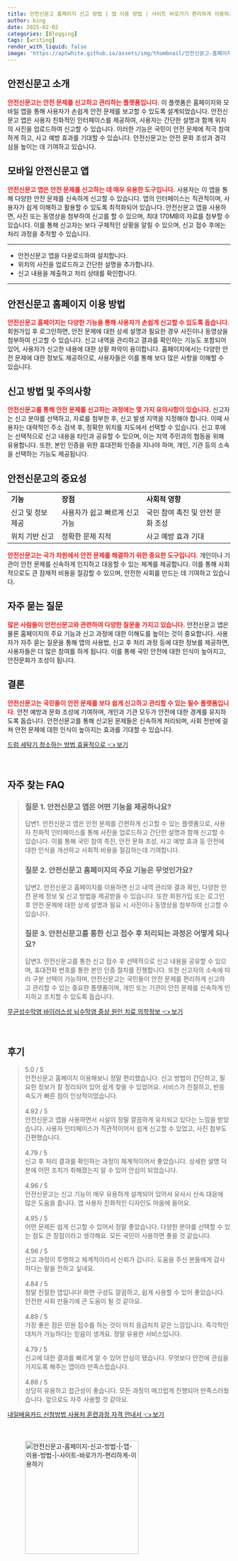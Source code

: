 ```yaml
---
title: 안전신문고 홈페이지 신고 방법 | 앱 이용 방법 | 사이트 바로가기 편리하게 이용하기
author: bing
date: 2025-02-02
categories: [Blogging]
tags: [writing]
render_with_liquid: false
image: 'https://aptwhite.github.io/assets/img/thumbnail/안전신문고-홈페이지-신고-방법-|-앱-이용-방법-|-사이트-바로가기-편리하게-이용하기.webp'
---
```



<h2 id='안전신문고 소개'>안전신문고 소개</h2>

<p><b><span style="color: #ee2323;">안전신문고는 안전 문제를 신고하고 관리하는 플랫폼입니다.</span></b> 이 플랫폼은 홈페이지와 모바일 앱을 통해 사용자가 손쉽게 안전 문제를 보고할 수 있도록 설계되었습니다. 안전신문고 앱은 사용자 친화적인 인터페이스를 제공하여, 사용자는 간단한 설명과 함께 위치의 사진을 업로드하여 신고할 수 있습니다. 이러한 기능은 국민이 안전 문제에 적극 참여하게 하고, 사고 예방 효과를 기대할 수 있습니다. 안전신문고는 안전 문화 조성과 경각심을 높이는 데 기여하고 있습니다.</p>

<h2 id='모바일 안전신문고 앱'>모바일 안전신문고 앱</h2>

<p><b><span style="color: #ee2323;">안전신문고 앱은 안전 문제를 신고하는 데 매우 유용한 도구입니다.</span></b> 사용자는 이 앱을 통해 다양한 안전 문제를 신속하게 신고할 수 있습니다. 앱의 인터페이스는 직관적이며, 사용자가 쉽게 이해하고 활용할 수 있도록 최적화되어 있습니다. 안전신문고 앱을 사용하면, 사진 또는 동영상을 첨부하여 신고를 할 수 있으며, 최대 170MB의 자료를 첨부할 수 있습니다. 이를 통해 신고자는 보다 구체적인 상황을 알릴 수 있으며, 신고 접수 후에는 처리 과정을 추적할 수 있습니다.</p>

<hr />

<ul>
    <li>안전신문고 앱을 다운로드하여 설치합니다.</li>
    <li>위치의 사진을 업로드하고 간단한 설명을 추가합니다.</li>
    <li>신고 내용을 제출하고 처리 상태를 확인합니다.</li>
</ul>

<hr />

<h2 id='안전신문고 홈페이지 이용 방법'>안전신문고 홈페이지 이용 방법</h2>

<p><b><span style="color: #ee2323;">안전신문고 홈페이지는 다양한 기능을 통해 사용자가 손쉽게 신고할 수 있도록 돕습니다.</span></b> 회원가입 후 로그인하면, 안전 문제에 대한 상세 설명과 필요한 경우 사진이나 동영상을 첨부하여 신고할 수 있습니다. 신고 내역을 관리하고 결과를 확인하는 기능도 포함되어 있어, 사용자가 신고한 내용에 대한 상황 파악이 용이합니다. 홈페이지에서는 다양한 안전 문제에 대한 정보도 제공하므로, 사용자들은 이를 통해 보다 많은 사항을 이해할 수 있습니다.</p>

<h2 id='신고 방법 및 주의사항'>신고 방법 및 주의사항</h2>

<p><b><span style="color: #ee2323;">안전신문고를 통해 안전 문제를 신고하는 과정에는 몇 가지 유의사항이 있습니다.</span></b> 신고자는 신고 분야를 선택하고, 자료를 첨부한 후, 신고 발생 지역을 지정해야 합니다. 이때 사용자는 대략적인 주소 검색 후, 정확한 위치를 지도에서 선택할 수 있습니다. 신고 후에는 선택적으로 신고 내용을 타인과 공유할 수 있으며, 이는 지역 주민과의 협동을 위해 유용합니다. 또한, 본인 인증을 위한 휴대전화 인증을 지나야 하며, 개인, 기관 등의 소속을 선택하는 기능도 제공됩니다.</p>

<h2 id='안전신문고의 중요성'>안전신문고의 중요성</h2>

<table>
    <tr>
        <td><b>기능</b></td>
        <td><b>장점</b></td>
        <td><b>사회적 영향</b></td>
    </tr>
    <tr>
        <td>신고 및 정보 제공</td>
        <td>사용자가 쉽고 빠르게 신고 가능</td>
        <td>국민 참여 촉진 및 안전 문화 조성</td>
    </tr>
    <tr>
        <td>위치 기반 신고</td>
        <td>정확한 문제 지적</td>
        <td>사고 예방 효과 기대</td>
    </tr>
</table>

<p><b><span style="color: #ee2323;">안전신문고는 국가 차원에서 안전 문제를 해결하기 위한 중요한 도구입니다.</span></b> 개인이나 기관이 안전 문제를 신속하게 인지하고 대응할 수 있는 체계를 제공합니다. 이를 통해 사회적으로도 큰 잠재적 비용을 절감할 수 있으며, 안전한 사회를 만드는 데 기여하고 있습니다.</p>

<h2 id='자주 묻는 질문'>자주 묻는 질문</h2>

<p><b><span style="color: #ee2323;">많은 사람들이 안전신문고와 관련하여 다양한 질문을 가지고 있습니다.</span></b> 안전신문고 앱은 물론 홈페이지의 주요 기능과 신고 과정에 대한 이해도를 높이는 것이 중요합니다. 사용자가 자주 묻는 질문을 통해 앱의 사용법, 신고 후 처리 과정 등에 대한 정보를 제공하면, 사용자들은 더 많은 참여를 하게 됩니다. 이를 통해 국민 안전에 대한 인식이 높아지고, 안전문화가 조성이 됩니다.</p>

<h2 id='결론'>결론</h2>

<p><b><span style="color: #ee2323;">안전신문고는 국민들이 안전 문제를 보다 쉽게 신고하고 관리할 수 있는 필수 플랫폼입니다.</span></b> 안전 예방과 문화 조성에 기여하며, 개인과 기관 모두가 안전에 대한 경계를 유지하도록 돕습니다. 안전신문고를 통해 신고된 문제들은 신속하게 처리되며, 사회 전반에 걸쳐 안전 문제에 대한 인식이 높아지는 효과를 기대할 수 있습니다.</p>


<p><a class="click-button" title="드럼 세탁기 청소하는 방법 효율적으로" href="https://aptwhite.github.io/posts/%EB%93%9C%EB%9F%BC-%EC%84%B8%ED%83%81%EA%B8%B0-%EC%B2%AD%EC%86%8C%ED%95%98%EB%8A%94-%EB%B0%A9%EB%B2%95-%ED%9A%A8%EC%9C%A8%EC%A0%81%EC%9C%BC%EB%A1%9C/" rel="dofollow">드럼 세탁기 청소하는 방법 효율적으로 👈 보기</a></p><br>
<h2 id='자주_찾는_FAQ'>자주 찾는 FAQ</h2>
<div itemscope="" itemtype="https://schema.org/FAQPage"> 
<blockquote> 
<div itemscope="" itemprop="mainEntity" itemtype="https://schema.org/Question"> 
<h3 itemprop="name">질문 1. 안전신문고 앱은 어떤 기능을 제공하나요?</h3> 
<div itemscope="" itemprop="acceptedAnswer" itemtype="https://schema.org/Answer"> 
<span itemprop="text"> 
<p>답변1. 안전신문고 앱은 안전 문제를 간편하게 신고할 수 있는 플랫폼으로, 사용자 친화적 인터페이스를 통해 사진을 업로드하고 간단한 설명과 함께 신고할 수 있습니다. 이를 통해 국민 참여 촉진, 안전 문화 조성, 사고 예방 효과 등 안전에 대한 인식을 개선하고 사회적 비용을 절감하는데 기여합니다.</p> 
</span> 
</div> 
</div> 
<div itemscope="" itemprop="mainEntity" itemtype="https://schema.org/Question"> 
<h3 itemprop="name">질문 2. 안전신문고 홈페이지의 주요 기능은 무엇인가요?</h3> 
<div itemscope="" itemprop="acceptedAnswer" itemtype="https://schema.org/Answer"> 
<span itemprop="text"> 
<p>답변2. 안전신문고 홈페이지를 이용하면 신고 내역 관리와 결과 확인, 다양한 안전 문제 정보 및 신고 방법을 제공받을 수 있습니다. 또한 회원가입 또는 로그인 후 안전 문제에 대한 상세 설명과 필요 시 사진이나 동영상을 첨부하여 신고할 수 있습니다.</p> 
</span> 
</div> 
</div> 
<div itemscope="" itemprop="mainEntity" itemtype="https://schema.org/Question"> 
<h3 itemprop="name">질문 3. 안전신문고를 통한 신고 접수 후 처리되는 과정은 어떻게 되나요?</h3> 
<div itemscope="" itemprop="acceptedAnswer" itemtype="https://schema.org/Answer"> 
<span itemprop="text"> 
<p>답변3. 안전신문고를 통한 신고 접수 후 선택적으로 신고 내용을 공유할 수 있으며, 휴대전화 번호를 통한 본인 인증 절차를 진행합니다. 또한 신고자의 소속에 따라 구분 선택이 가능하며, 안전신문고는 국민들이 안전 문제를 편리하게 신고하고 관리할 수 있는 중요한 플랫폼이며, 개인 또는 기관이 안전 문제를 신속하게 인지하고 조치할 수 있도록 돕습니다.</p> 
</span> 
</div> 
</div> 
</blockquote> 
</div>
<p><a class="click-button" title="무균성수막염 바이러스성 뇌수막염 증상 원인 치료 의학정보" href="https://aptwhite.github.io/posts/%EB%AC%B4%EA%B7%A0%EC%84%B1%EC%88%98%EB%A7%89%EC%97%BC-%EB%B0%94%EC%9D%B4%EB%9F%AC%EC%8A%A4%EC%84%B1-%EB%87%8C%EC%88%98%EB%A7%89%EC%97%BC-%EC%A6%9D%EC%83%81-%EC%9B%90%EC%9D%B8-%EC%B9%98%EB%A3%8C-%EC%9D%98%ED%95%99%EC%A0%95%EB%B3%B4/" rel="dofollow">무균성수막염 바이러스성 뇌수막염 증상 원인 치료 의학정보 👈 보기</a></p><br>
<h2 id='후기'>후기</h2>
<div itemscope itemtype="https://schema.org/Product">
  <blockquote>
  <div itemprop="review" itemscope itemtype="https://schema.org/Review">
      <div itemprop="reviewRating" itemscope itemtype="https://schema.org/Rating"> <span itemprop="ratingValue">5.0</span> / <span itemprop="bestRating">5</span> </div>
      <span itemprop="reviewBody">안전신문고 홈페이지 이용해보니 정말 편리했습니다. 신고 방법이 간단하고, 필요한 정보가 잘 정리되어 있어 쉽게 찾을 수 있었어요. 서비스가 친절하고, 반응 속도가 빠른 점이 인상적이었습니다.</span>
  </div>
  <br>
  <div itemprop="review" itemscope itemtype="https://schema.org/Review">
      <div itemprop="reviewRating" itemscope itemtype="https://schema.org/Rating"> <span itemprop="ratingValue">4.92</span> / <span itemprop="bestRating">5</span> </div>
      <span itemprop="reviewBody">안전신문고 앱을 사용하면서 시설이 정말 깔끔하게 유지되고 있다는 느낌을 받았습니다. 사용자 인터페이스가 직관적이어서 쉽게 신고할 수 있었고, 사진 첨부도 간편했습니다.</span>
  </div>
  <br>
  <div itemprop="review" itemscope itemtype="https://schema.org/Review">
      <div itemprop="reviewRating" itemscope itemtype="https://schema.org/Rating"> <span itemprop="ratingValue">4.79</span> / <span itemprop="bestRating">5</span> </div>
      <span itemprop="reviewBody">신고 후 처리 결과를 확인하는 과정이 체계적이어서 좋았습니다. 상세한 설명 덕분에 어떤 조치가 취해졌는지 알 수 있어 안심이 되었습니다.</span>
  </div>
  <br>
  <div itemprop="review" itemscope itemtype="https://schema.org/Review">
      <div itemprop="reviewRating" itemscope itemtype="https://schema.org/Rating"> <span itemprop="ratingValue">4.96</span> / <span itemprop="bestRating">5</span> </div>
      <span itemprop="reviewBody">안전신문고는 신고 기능이 매우 유용하게 설계되어 있어서 유사시 신속 대응에 많은 도움을 줍니다. 앱 사용자 친화적인 디자인도 마음에 들어요.</span>
  </div>
  <br>
  <div itemprop="review" itemscope itemtype="https://schema.org/Review">
      <div itemprop="reviewRating" itemscope itemtype="https://schema.org/Rating"> <span itemprop="ratingValue">4.95</span> / <span itemprop="bestRating">5</span> </div>
      <span itemprop="reviewBody">어떤 문제든 쉽게 신고할 수 있어서 정말 좋았습니다. 다양한 분야를 선택할 수 있는 점도 큰 장점이라고 생각해요. 모든 국민이 사용하면 좋을 것 같습니다.</span>
  </div>
  <br>
  <div itemprop="review" itemscope itemtype="https://schema.org/Review">
      <div itemprop="reviewRating" itemscope itemtype="https://schema.org/Rating"> <span itemprop="ratingValue">4.96</span> / <span itemprop="bestRating">5</span> </div>
      <span itemprop="reviewBody">신고 과정이 투명하고 체계적이라서 신뢰가 갑니다. 도움을 주신 분들에게 감사하다는 말을 전하고 싶네요.</span>
  </div>
  <br>
  <div itemprop="review" itemscope itemtype="https://schema.org/Review">
      <div itemprop="reviewRating" itemscope itemtype="https://schema.org/Rating"> <span itemprop="ratingValue">4.84</span> / <span itemprop="bestRating">5</span> </div>
      <span itemprop="reviewBody">정말 친절한 앱입니다! 화면 구성도 깔끔하고, 쉽게 사용할 수 있어 좋았습니다. 안전한 사회 만들기에 큰 도움이 될 것 같아요.</span>
  </div>
  <br>
  <div itemprop="review" itemscope itemtype="https://schema.org/Review">
      <div itemprop="reviewRating" itemscope itemtype="https://schema.org/Rating"> <span itemprop="ratingValue">4.89</span> / <span itemprop="bestRating">5</span> </div>
      <span itemprop="reviewBody">가장 좋은 점은 민원 접수를 하는 것이 마치 응급처치 같은 느낌입니다. 즉각적인 대처가 가능하다는 믿음이 생겨요. 정말 유용한 서비스입니다.</span>
  </div>
  <br>
  <div itemprop="review" itemscope itemtype="https://schema.org/Review">
      <div itemprop="reviewRating" itemscope itemtype="https://schema.org/Rating"> <span itemprop="ratingValue">4.79</span> / <span itemprop="bestRating">5</span> </div>
      <span itemprop="reviewBody">신고에 대한 결과를 빠르게 알 수 있어 안심이 됐습니다. 무엇보다 안전에 관심을 가지도록 해주는 앱이라 만족스럽습니다.</span>
  </div>
  <br>
  <div itemprop="review" itemscope itemtype="https://schema.org/Review">
      <div itemprop="reviewRating" itemscope itemtype="https://schema.org/Rating"> <span itemprop="ratingValue">4.88</span> / <span itemprop="bestRating">5</span> </div>
      <span itemprop="reviewBody">상당히 유용하고 접근성이 좋습니다. 모든 과정이 매끄럽게 진행되어 만족스러웠습니다. 앞으로도 자주 사용할 것 같아요.</span>
  </div>
  </blockquote>
</div>
<p><a class="click-button" title="내일배움카드 신청방법 사용처 훈련과정 자격 안내서" href="https://aptwhite.github.io/posts/%EB%82%B4%EC%9D%BC%EB%B0%B0%EC%9B%80%EC%B9%B4%EB%93%9C-%EC%8B%A0%EC%B2%AD%EB%B0%A9%EB%B2%95-%EC%82%AC%EC%9A%A9%EC%B2%98-%ED%9B%88%EB%A0%A8%EA%B3%BC%EC%A0%95-%EC%9E%90%EA%B2%A9-%EC%95%88%EB%82%B4%EC%84%9C/" rel="dofollow">내일배움카드 신청방법 사용처 훈련과정 자격 안내서 👈 보기</a></p><br>
<figure class="image"><img src="https://aptwhite.github.io/assets/img/thumbnail/안전신문고-홈페이지-신고-방법-|-앱-이용-방법-|-사이트-바로가기-편리하게-이용하기.webp" alt="안전신문고-홈페이지-신고-방법-|-앱-이용-방법-|-사이트-바로가기-편리하게-이용하기" width="256" height="256"></figure>